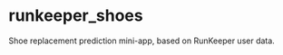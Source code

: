 runkeeper_shoes
===============

Shoe replacement prediction mini-app, based on RunKeeper user data.
